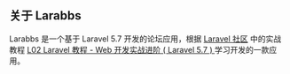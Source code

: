 
## 关于 Larabbs

Larabbs 是一个基于 Laravel 5.7 开发的论坛应用，根据 [Laravel 社区](https://learnku.com/laravel) 中的实战教程 [L02 Laravel 教程 - Web 开发实战进阶 ( Laravel 5.7 ) ](https://learnku.com/courses/laravel-intermediate-training/5.7) 学习开发的一款应用。
